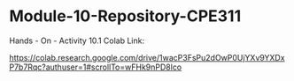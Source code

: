 # Module-10-Repository-CPE311

Hands - On - Activity 10.1 Colab Link:

https://colab.research.google.com/drive/1wacP3FsPu2dOwP0UjYXv9YXDxP7b7Rqc?authuser=1#scrollTo=wFHk9nPD8lco
